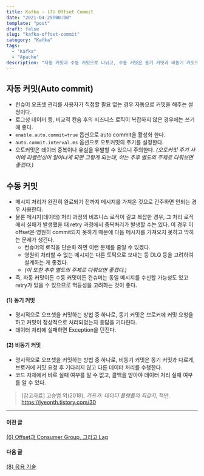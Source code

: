 ```yaml
---
title: Kafka - (7) Offset Commit
date: "2021-04-25T00:00"
template: "post"
draft: false
slug: "kafka-offset-commit"
category: "Kafka"
tags:
  - "Kafka"
  - "Apache"
description: "자동 커밋과 수동 커밋으로 나뉘고, 수동 커밋은 동기 커밋과 비동기 커밋으로 나뉜다. 각각 상황과 용도에 맞도록 적절하게 활용해야 성능과 가용성 차원에서 이슈가 없다."
---
```


## 자동 커밋(Auto commit)
- 컨슈머 오프셋 관리를 사용자가 직접할 필요 없는 경우 자동으로 커밋을 해주는 설정이다.
- 로그성 데이터 등, 비교적 컨슘 후의 비즈니스 로직이 복잡하지 않은 경우에는 쓰기에 좋다. 
- `enable.auto.commit=true` 옵션으로 auto commit을 활성화 한다.
- `auto.commit.interval.ms` 옵션으로 오토커밋의 주기를 설정한다.
- 오토커밋은 데이터 중복이나 유실을 유발할 수 있으니 주의한다. _(오토커밋 주기 사이에 리밸런싱이 일어나게 되면 그렇게 되는데, 이는 추후 별도의 주제로 다뤄보면 좋겠다.)_

## 수동 커밋
- 메시지 처리가 완전히 완료되기 전까지 메시지를 가져온 것으로 간주하면 안되는 경우 사용한다.
- 물론 메시지(데이터) 처리 과정의 비즈니스 로직이 길고 복잡한 경우, 그 처리 로직에서 실패가 발생했을 때 retry 과정에서 중복처리가 발생할 수는 있다. 이 경우 이 offset은 영원히 commit되지 못하기 때문에 다음 메시지를 가져오지 못하고 막히는 문제가 생긴다. 
  - 컨슈머의 로직을 단순화 하면 이런 문제를 줄일 수 있겠다.
  - 영원히 처리할 수 없는 메시지는 다른 토픽으로 보내는 등 DLQ 등을 고려하여 설계하는 게 좋겠다.
  - _(이 또한 추후 별도의 주제로 다뤄보면 좋겠다.)_
- 즉, 자동 커밋이든 수동 커밋이든 컨슈머는 동일 메시지를 수신할 가능성도 있고 retry가 있을 수 있으므로 멱등성을 고려하는 것이 좋다.

#### (1) 동기 커밋
- 명시적으로 오프셋을 커밋하는 방법 중 하나로, 동기 커밋은 브로커에 커밋 요청을 하고 커밋이 정상적으로 처리되었는지 응답을 기다린다.
- 데이터 처리에 실패하면 Exception을 던진다.

#### (2) 비동기 커밋
- 명시적으로 오프셋을 커밋하는 방법 중 하나로, 비동기 커밋은 동기 커밋과 다르게, 브로커에 커밋 요청 후 기다리지 않고 다른 데이터 처리를 수행한다.
- 코드 자체에서 바로 실패 여부를 알 수 없고, 콜백을 받아야 데이터 처리 실패 여부를 알 수 있다.


> [참고자료]
> 고승범 외(2018), _카프카: 데이터 플랫폼의 최강자_, 책만.  
> https://jyeonth.tistory.com/30  

---

#### 이전 글
[(6) Offset과 Consumer Group, 그리고 Lag](/posts/kafka-offset)

#### 다음 글
[(8) 응용 기술](/posts/kafka-applied-technology)
